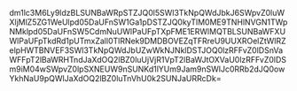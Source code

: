 dm1lc3M6Ly9ldzBLSUNBaWRpSTZJQ0l5SWl3TkNpQWdJbkJ6SWpvZ0luWXljMlZ5ZG1WeUlpd05DaUFnSW1Ga1pDSTZJQ0kyTlM0ME9TNHlNVGN1TWpNMklpd05DaUFnSW5CdmNuUWlPaUFpTXpFME1ERWlMQTBLSUNBaWFXUWlPaUFpTkdRd1pUTmxZall0TlRNek9DMDBOVEZqTFRreU9UUXROelZtWlRZelpHWTBNVEF3SWl3TkNpQWdJbUZwWkNJNklDSTJOQ0lzRFFvZ0lDSnVaWFFpT2lBaWRHTndJaXdOQ2lBZ0luUjVjR1VpT2lBaWJtOXVaU0lzRFFvZ0lDSm9iM04wSWpvZ0lpSXNEUW9nSUNKd1lYUm9Jam9nSWlJc0RRb2dJQ0owYkhNaU9pQWlJaXdOQ2lBZ0luTnVhU0k2SUNJaURRcDk=
